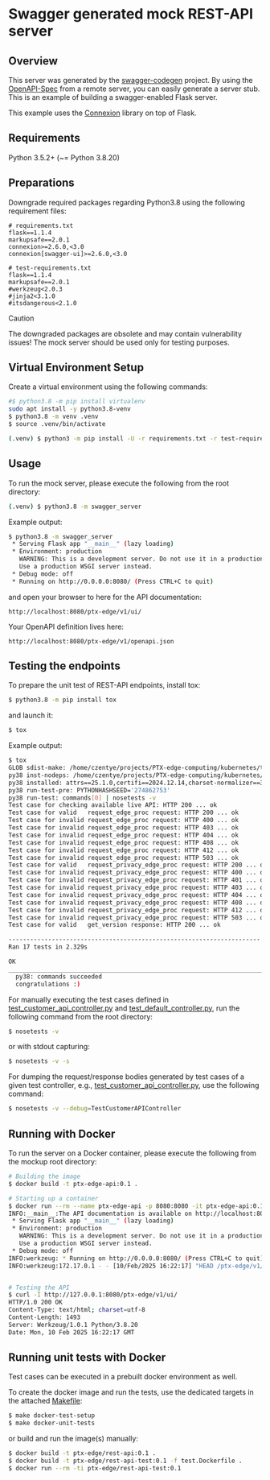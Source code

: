 # Swagger generated mock REST-API server

## Overview

This server was generated by the [swagger-codegen](https://github.com/swagger-api/swagger-codegen) project. By using the
[OpenAPI-Spec](https://github.com/swagger-api/swagger-core/wiki) from a remote server, you can easily generate a server
stub. This
is an example of building a swagger-enabled Flask server.

This example uses the [Connexion](https://github.com/zalando/connexion) library on top of Flask.

## Requirements

Python 3.5.2+ (~= Python 3.8.20)

## Preparations

Downgrade required packages regarding Python3.8 using the following requirement files:

```pycon
# requirements.txt
flask==1.1.4
markupsafe==2.0.1
connexion>=2.6.0,<3.0
connexion[swagger-ui]>=2.6.0,<3.0
```

```pycon
# test-requirements.txt
flask==1.1.4
markupsafe==2.0.1
#werkzeug<2.0.3
#jinja2<3.1.0
#itsdangerous<2.1.0
```

> [!CAUTION]
>
> The downgraded packages are obsolete and may contain vulnerability issues!
> The mock server should be used only for testing purposes.

## Virtual Environment Setup

Create a virtual environment using the following commands:

```bash
#$ python3.8 -m pip install virtualenv
sudo apt install -y python3.8-venv
$ python3.8 -m venv .venv
$ source .venv/bin/activate

(.venv) $ python3 -m pip install -U -r requirements.txt -r test-requirements.txt
```

## Usage

To run the mock server, please execute the following from the root directory:

```bash
(.venv) $ python3.8 -m swagger_server
```

Example output:

```bash
$ python3.8 -m swagger_server
 * Serving Flask app "__main__" (lazy loading)
 * Environment: production
   WARNING: This is a development server. Do not use it in a production deployment.
   Use a production WSGI server instead.
 * Debug mode: off
 * Running on http://0.0.0.0:8080/ (Press CTRL+C to quit)
```

and open your browser to here for the API documentation:

```
http://localhost:8080/ptx-edge/v1/ui/
```

Your OpenAPI definition lives here:

```
http://localhost:8080/ptx-edge/v1/openapi.json
```

## Testing the endpoints

To prepare the unit test of REST-API endpoints, install tox:

```bash
$ python3.8 -m pip install tox
```

and launch it:

```bash
$ tox
```

Example output:

```bash
$ tox
GLOB sdist-make: /home/czentye/projects/PTX-edge-computing/kubernetes/test/mock-api/setup.py
py38 inst-nodeps: /home/czentye/projects/PTX-edge-computing/kubernetes/test/mock-api/.tox/.tmp/package/1/swagger_server-1.0.0.zip
py38 installed: attrs==25.1.0,certifi==2024.12.14,charset-normalizer==3.4.1,click==7.1.2,clickclick==20.10.2,connexion==2.14.2,coverage==7.6.1,distlib==0.3.9,filelock==3.16.1,Flask==1.1.4,Flask-Testing==0.8.0,idna==3.10,importlib_resources==6.4.5,inflection==0.5.1,itsdangerous==1.1.0,Jinja2==2.11.3,jsonschema==4.23.0,jsonschema-specifications==2023.12.1,MarkupSafe==2.0.1,nose==1.3.7,packaging==24.2,pkgutil_resolve_name==1.3.10,platformdirs==4.3.6,pluggy==1.5.0,py==1.11.0,python-dateutil==2.6.0,PyYAML==6.0.2,randomize==0.14,referencing==0.35.1,requests==2.32.3,rpds-py==0.20.1,six==1.17.0,swagger-ui-bundle==0.0.9,swagger_server @ file:///home/czentye/projects/PTX-edge-computing/kubernetes/test/mock-api/.tox/.tmp/package/1/swagger_server-1.0.0.zip#sha256=5149ea483f09c5ee9e95ce9d1c7553d8c7f450aba5cc1bfbcc3bd434da745f9f,toml==0.10.2,tox==3.20.1,urllib3==2.2.3,virtualenv==20.29.1,Werkzeug==1.0.1,zipp==3.20.2
py38 run-test-pre: PYTHONHASHSEED='274862753'
py38 run-test: commands[0] | nosetests -v
Test case for checking available live API: HTTP 200 ... ok
Test case for valid   request_edge_proc request: HTTP 200 ... ok
Test case for invalid request_edge_proc request: HTTP 400 ... ok
Test case for invalid request_edge_proc request: HTTP 403 ... ok
Test case for invalid request_edge_proc request: HTTP 404 ... ok
Test case for invalid request_edge_proc request: HTTP 408 ... ok
Test case for invalid request_edge_proc request: HTTP 412 ... ok
Test case for invalid request_edge_proc request: HTTP 503 ... ok
Test case for valid   request_privacy_edge_proc request: HTTP 200 ... ok
Test case for invalid request_privacy_edge_proc request: HTTP 400 ... ok
Test case for invalid request_privacy_edge_proc request: HTTP 401 ... ok
Test case for invalid request_privacy_edge_proc request: HTTP 403 ... ok
Test case for invalid request_privacy_edge_proc request: HTTP 404 ... ok
Test case for invalid request_privacy_edge_proc request: HTTP 408 ... ok
Test case for invalid request_privacy_edge_proc request: HTTP 412 ... ok
Test case for invalid request_privacy_edge_proc request: HTTP 503 ... ok
Test case for valid   get_version response: HTTP 200 ... ok

----------------------------------------------------------------------
Ran 17 tests in 2.329s

OK
_____________________________________________________________________________________________________ summary _____________________________________________________________________________________________________
  py38: commands succeeded
  congratulations :)
```

For manually executing the test cases defined in
[test_customer_api_controller.py](swagger_server/test/test_customer_api_controller.py)
and
[test_default_controller.py](swagger_server/test/test_default_controller.py),
run the following command from the root directory:

```bash
$ nosetests -v
```

or with stdout capturing:

```bash
$ nosetests -v -s
```

For dumping the request/response bodies generated by test cases of a
given test controller, e.g.,
[test_customer_api_controller.py](swagger_server/test/test_customer_api_controller.py),
use the following command:

```bash
$ nosetests -v --debug=TestCustomerAPIController
```

## Running with Docker

To run the server on a Docker container, please execute the following from the mockup root directory:

```bash
# Building the image
$ docker build -t ptx-edge-api:0.1 .

# Starting up a container
$ docker run --rm --name ptx-edge-api -p 8080:8080 -it ptx-edge-api:0.1
INFO:__main__:The API documentation is available on http://localhost:8080/ptx-edge/v1/ui/
 * Serving Flask app "__main__" (lazy loading)
 * Environment: production
   WARNING: This is a development server. Do not use it in a production deployment.
   Use a production WSGI server instead.
 * Debug mode: off
INFO:werkzeug: * Running on http://0.0.0.0:8080/ (Press CTRL+C to quit)
INFO:werkzeug:172.17.0.1 - - [10/Feb/2025 16:22:17] "HEAD /ptx-edge/v1/ui/ HTTP/1.1" 200 -


# Testing the API
$ curl -I http://127.0.0.1:8080/ptx-edge/v1/ui/
HTTP/1.0 200 OK
Content-Type: text/html; charset=utf-8
Content-Length: 1493
Server: Werkzeug/1.0.1 Python/3.8.20
Date: Mon, 10 Feb 2025 16:22:17 GMT
```

## Running unit tests with Docker

Test cases can be executed in a prebuilt docker environment as well.

To create the docker image and run the tests, 
use the dedicated targets in the attached [Makefile](Makefile):

```bash
$ make docker-test-setup
$ make docker-unit-tests
```

or build and run the image(s) manually:
 
```bash
$ docker build -t ptx-edge/rest-api:0.1 .
$ docker build -t ptx-edge/rest-api-test:0.1 -f test.Dockerfile .
$ docker run --rm -ti ptx-edge/rest-api-test:0.1
```